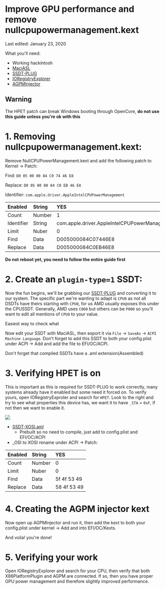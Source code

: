 # Improve GPU performance and remove nullcpupowermanagement.kext
Last edited: January 23, 2020

What you'll need:

* Working hackintosh
* [MaciASL](https://github.com/acidanthera/MaciASL/releases)
* [SSDT-PLUG](https://github.com/acidanthera/OpenCorePkg/blob/master/Docs/AcpiSamples/SSDT-PLUG.dsl)
* [IORegistryExplorer](https://github.com/toleda/audio_ALCInjection/blob/master/IORegistryExplorer_v2.1.zip)
* [AGPMInjector](https://github.com/Pavo-IM/AGPMInjector/releases)

## Warning

The HPET patch can break Windows booting through OpenCore, **do not use this guide unless you're ok with this**


# 1. Removing nullcpupowermanagement.kext: 


Remove NullCPUPowerManagement.kext and add the following patch to Kernel -> Patch:

Find: `D0 05 00 00 84 C0 74 46 E8`

Replace: `D0 05 00 00 84 C0 EB 46 E8`

Identifier: `com.apple.driver.AppleIntelCPUPowerManagement`

| Enabled | String | YES |
| :--- | :--- | :--- |
| Count | Number | 1 |
| Identifier | String | com.apple.driver.AppleIntelCPUPowerManagement |
| Limit | Nuber | 0 |
| Find | Data | D005000084C07446E8 |
| Replace | Data | D005000084C0EB46E8 |

**Do not reboot yet, you need to follow the entire guide first**
# 2. Create an `plugin-type=1` SSDT:

Now the fun begins, we'll be grabbing our [SSDT-PLUG](https://github.com/acidanthera/OpenCorePkg/blob/master/Docs/AcpiSamples/SSDT-PLUG.dsl) and converting it to our system. The specific part we're wanting to adapt is `CPU0` as not all DSDTs have theirs starting with `CPU0`, for us AMD usually exposes this under the CPUSSDT. Generally, AMD uses `C000` but others can be `P000` so you'll want to edit all mentions of `CPU0` to your value.

Easiest way to check what 

Now edit your SSDT with MaciASL, then export it via `File` -> `SaveAs` -> `ACPI Machine Language`. Don't forget to add this SSDT to both your config.plist under ACPI -> Add and add the file to EFI/OC/ACPI.

Don't forget that compiled SSDTs have a .aml extension(Assembled)

# 3. Verifying HPET is on

This is important as this is required for SSDT-PLUG to work correctly, many systems already have it enabled but some need it forced on. To verify yours, open IORegistryExproler and search for `HPET`. Look to the right and try to see what properties this device has, we want it to have `_STA` = `0xF`, if not then we want to enable it.

![](https://i.imgur.com/oN05nO1.png)


* [SSDT-XOSI.aml](https://github.com/khronokernel/Opencore-Vanilla-Desktop-Guide/blob/master/extra-files/SSDT-XOSI.aml)
   * Prebuilt so no need to compile, just add to config.plist and EFI/OC/ACPI
* _OSI to XOSI rename under ACPI -> Patch:

| Enabled | String | YES |
| :--- | :--- | :--- |
| Count | Number | 0 |
| Limit | Nuber | 0 |
| Find | Data | 5f 4f 53 49 |
| Replace | Data | 58 4f 53 49 |


# 4. Creating the AGPM injector kext

Now open up AGPMInjector and run it, then add the kext to both your config.plist under kernel -> Add and into EFI/OC/Kexts.

And voila! you're done!

# 5. Verifying your work

Open IORegistryExplorer and search for your CPU, then verify that both X86PlatformPlugin and AGPM are connected. If so, then you have proper GPU power management and therefore slightly improved performance.



